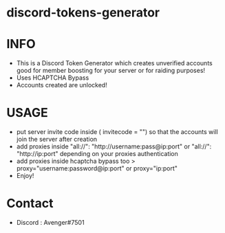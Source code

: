 # discord-tokens-generator

# INFO
- This is a Discord Token Generator which creates unverified accounts good for member boosting for your server or for raiding purposes!
- Uses HCAPTCHA Bypass
- Accounts created are unlocked!
# USAGE
- put server invite code inside ( invitecode = "") so that the accounts will join the server after creation
- add proxies inside "all://": "http://username:pass@ip:port" or "all://": "http://ip:port" depending on your proxies authentication
- add proxies inside hcaptcha bypass too >  proxy="username:password@ip:port" or proxy="ip:port"
- Enjoy!

# Contact
- Discord : Avenger#7501

